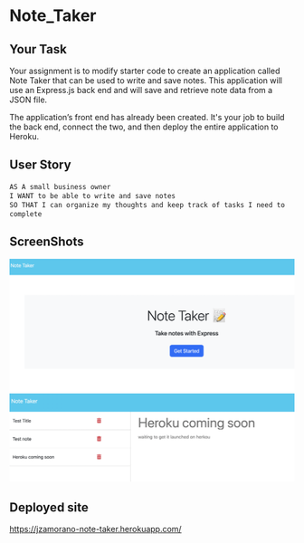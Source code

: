 # Note_Taker

## Your Task

Your assignment is to modify starter code to create an application called Note Taker that can be used to write and save notes. This application will use an Express.js back end and will save and retrieve note data from a JSON file.

The application’s front end has already been created. It's your job to build the back end, connect the two, and then deploy the entire application to Heroku.


## User Story

```
AS A small business owner
I WANT to be able to write and save notes
SO THAT I can organize my thoughts and keep track of tasks I need to complete
```


## ScreenShots
![home screen note taker app](./Assets/img/note-taker-home.png)
![couple of made notes](./Assets/img/notes.png)

## Deployed site
https://jzamorano-note-taker.herokuapp.com/